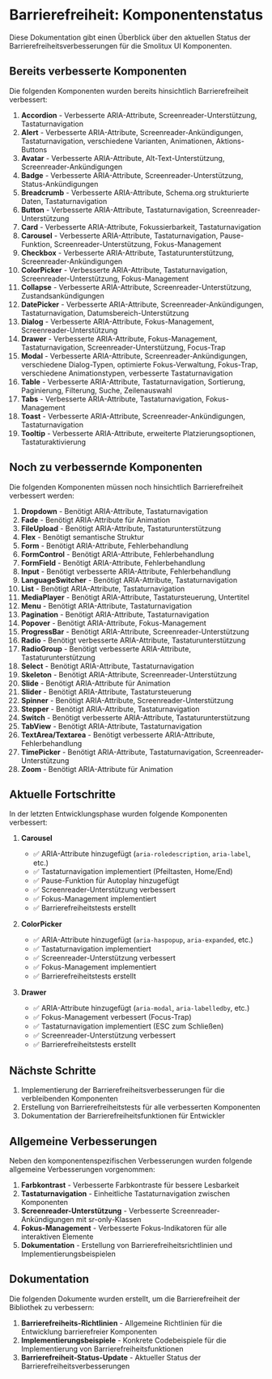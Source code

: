 # Barrierefreiheit: Komponentenstatus

Diese Dokumentation gibt einen Überblick über den aktuellen Status der Barrierefreiheitsverbesserungen für die Smolitux UI Komponenten.

## Bereits verbesserte Komponenten

Die folgenden Komponenten wurden bereits hinsichtlich Barrierefreiheit verbessert:

1. **Accordion** - Verbesserte ARIA-Attribute, Screenreader-Unterstützung, Tastaturnavigation
2. **Alert** - Verbesserte ARIA-Attribute, Screenreader-Ankündigungen, Tastaturnavigation, verschiedene Varianten, Animationen, Aktions-Buttons
3. **Avatar** - Verbesserte ARIA-Attribute, Alt-Text-Unterstützung, Screenreader-Ankündigungen
4. **Badge** - Verbesserte ARIA-Attribute, Screenreader-Unterstützung, Status-Ankündigungen
5. **Breadcrumb** - Verbesserte ARIA-Attribute, Schema.org strukturierte Daten, Tastaturnavigation
6. **Button** - Verbesserte ARIA-Attribute, Tastaturnavigation, Screenreader-Unterstützung
7. **Card** - Verbesserte ARIA-Attribute, Fokussierbarkeit, Tastaturnavigation
8. **Carousel** - Verbesserte ARIA-Attribute, Tastaturnavigation, Pause-Funktion, Screenreader-Unterstützung, Fokus-Management
9. **Checkbox** - Verbesserte ARIA-Attribute, Tastaturunterstützung, Screenreader-Ankündigungen
10. **ColorPicker** - Verbesserte ARIA-Attribute, Tastaturnavigation, Screenreader-Unterstützung, Fokus-Management
11. **Collapse** - Verbesserte ARIA-Attribute, Screenreader-Unterstützung, Zustandsankündigungen
12. **DatePicker** - Verbesserte ARIA-Attribute, Screenreader-Ankündigungen, Tastaturnavigation, Datumsbereich-Unterstützung
13. **Dialog** - Verbesserte ARIA-Attribute, Fokus-Management, Screenreader-Unterstützung
14. **Drawer** - Verbesserte ARIA-Attribute, Fokus-Management, Tastaturnavigation, Screenreader-Unterstützung, Focus-Trap
15. **Modal** - Verbesserte ARIA-Attribute, Screenreader-Ankündigungen, verschiedene Dialog-Typen, optimierte Fokus-Verwaltung, Fokus-Trap, verschiedene Animationstypen, verbesserte Tastaturnavigation
16. **Table** - Verbesserte ARIA-Attribute, Tastaturnavigation, Sortierung, Paginierung, Filterung, Suche, Zeilenauswahl
17. **Tabs** - Verbesserte ARIA-Attribute, Tastaturnavigation, Fokus-Management
18. **Toast** - Verbesserte ARIA-Attribute, Screenreader-Ankündigungen, Tastaturnavigation
19. **Tooltip** - Verbesserte ARIA-Attribute, erweiterte Platzierungsoptionen, Tastaturaktivierung

## Noch zu verbessernde Komponenten

Die folgenden Komponenten müssen noch hinsichtlich Barrierefreiheit verbessert werden:

1. **Dropdown** - Benötigt ARIA-Attribute, Tastaturnavigation
2. **Fade** - Benötigt ARIA-Attribute für Animation
3. **FileUpload** - Benötigt ARIA-Attribute, Tastaturunterstützung
4. **Flex** - Benötigt semantische Struktur
5. **Form** - Benötigt ARIA-Attribute, Fehlerbehandlung
6. **FormControl** - Benötigt ARIA-Attribute, Fehlerbehandlung
7. **FormField** - Benötigt ARIA-Attribute, Fehlerbehandlung
8. **Input** - Benötigt verbesserte ARIA-Attribute, Fehlerbehandlung
9. **LanguageSwitcher** - Benötigt ARIA-Attribute, Tastaturnavigation
10. **List** - Benötigt ARIA-Attribute, Tastaturnavigation
11. **MediaPlayer** - Benötigt ARIA-Attribute, Tastatursteuerung, Untertitel
12. **Menu** - Benötigt ARIA-Attribute, Tastaturnavigation
13. **Pagination** - Benötigt ARIA-Attribute, Tastaturnavigation
14. **Popover** - Benötigt ARIA-Attribute, Fokus-Management
15. **ProgressBar** - Benötigt ARIA-Attribute, Screenreader-Unterstützung
16. **Radio** - Benötigt verbesserte ARIA-Attribute, Tastaturunterstützung
17. **RadioGroup** - Benötigt verbesserte ARIA-Attribute, Tastaturunterstützung
18. **Select** - Benötigt ARIA-Attribute, Tastaturnavigation
19. **Skeleton** - Benötigt ARIA-Attribute, Screenreader-Unterstützung
20. **Slide** - Benötigt ARIA-Attribute für Animation
21. **Slider** - Benötigt ARIA-Attribute, Tastatursteuerung
22. **Spinner** - Benötigt ARIA-Attribute, Screenreader-Unterstützung
23. **Stepper** - Benötigt ARIA-Attribute, Tastaturnavigation
24. **Switch** - Benötigt verbesserte ARIA-Attribute, Tastaturunterstützung
25. **TabView** - Benötigt ARIA-Attribute, Tastaturnavigation
26. **TextArea/Textarea** - Benötigt verbesserte ARIA-Attribute, Fehlerbehandlung
27. **TimePicker** - Benötigt ARIA-Attribute, Tastaturnavigation, Screenreader-Unterstützung
28. **Zoom** - Benötigt ARIA-Attribute für Animation

## Aktuelle Fortschritte

In der letzten Entwicklungsphase wurden folgende Komponenten verbessert:

1. **Carousel**
   - ✅ ARIA-Attribute hinzugefügt (`aria-roledescription`, `aria-label`, etc.)
   - ✅ Tastaturnavigation implementiert (Pfeiltasten, Home/End)
   - ✅ Pause-Funktion für Autoplay hinzugefügt
   - ✅ Screenreader-Unterstützung verbessert
   - ✅ Fokus-Management implementiert
   - ✅ Barrierefreiheitstests erstellt

2. **ColorPicker**
   - ✅ ARIA-Attribute hinzugefügt (`aria-haspopup`, `aria-expanded`, etc.)
   - ✅ Tastaturnavigation implementiert
   - ✅ Screenreader-Unterstützung verbessert
   - ✅ Fokus-Management implementiert
   - ✅ Barrierefreiheitstests erstellt

3. **Drawer**
   - ✅ ARIA-Attribute hinzugefügt (`aria-modal`, `aria-labelledby`, etc.)
   - ✅ Fokus-Management verbessert (Focus-Trap)
   - ✅ Tastaturnavigation implementiert (ESC zum Schließen)
   - ✅ Screenreader-Unterstützung verbessert
   - ✅ Barrierefreiheitstests erstellt

## Nächste Schritte

1. Implementierung der Barrierefreiheitsverbesserungen für die verbleibenden Komponenten
2. Erstellung von Barrierefreiheitstests für alle verbesserten Komponenten
3. Dokumentation der Barrierefreiheitsfunktionen für Entwickler

## Allgemeine Verbesserungen

Neben den komponentenspezifischen Verbesserungen wurden folgende allgemeine Verbesserungen vorgenommen:

1. **Farbkontrast** - Verbesserte Farbkontraste für bessere Lesbarkeit
2. **Tastaturnavigation** - Einheitliche Tastaturnavigation zwischen Komponenten
3. **Screenreader-Unterstützung** - Verbesserte Screenreader-Ankündigungen mit sr-only-Klassen
4. **Fokus-Management** - Verbesserte Fokus-Indikatoren für alle interaktiven Elemente
5. **Dokumentation** - Erstellung von Barrierefreiheitsrichtlinien und Implementierungsbeispielen

## Dokumentation

Die folgenden Dokumente wurden erstellt, um die Barrierefreiheit der Bibliothek zu verbessern:

1. **Barrierefreiheits-Richtlinien** - Allgemeine Richtlinien für die Entwicklung barrierefreier Komponenten
2. **Implementierungsbeispiele** - Konkrete Codebeispiele für die Implementierung von Barrierefreiheitsfunktionen
3. **Barrierefreiheit-Status-Update** - Aktueller Status der Barrierefreiheitsverbesserungen